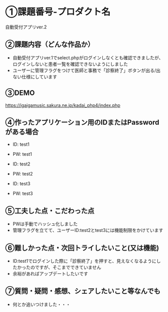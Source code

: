 # ①課題番号-プロダクト名

自動受付アプリver.2

## ②課題内容（どんな作品か）

- 自動受付アプリver.1でselect.phpがログインしなくとも確認できましたが、ログインしないと患者一覧を確認できないようにしました
- ユーザーに管理フラグをつけて医師と事務で「診察終了」ボタンが出る/出ない仕様にしています

## ③DEMO

https://igaigamusic.sakura.ne.jp/kadai_php4/index.php

## ④作ったアプリケーション用のIDまたはPasswordがある場合

- ID: test1
- PW: test1

- ID: test2
- PW: test2

- ID: test3
- PW: test3

## ⑤工夫した点・こだわった点

- PWは手動でハッシュ化しました
- 管理フラグを立てて、ユーザーID:test2とtest3には機能制限をかけています

## ⑥難しかった点・次回トライしたいこと(又は機能)

- ID:test1でログインした際に「診察終了」を押すと、見えなくなるようにしたかったのですが、そこまでできていません
- 余裕があればアップデートしたいです

## ⑦質問・疑問・感想、シェアしたいこと等なんでも

- 何とか追いつけました・・・
